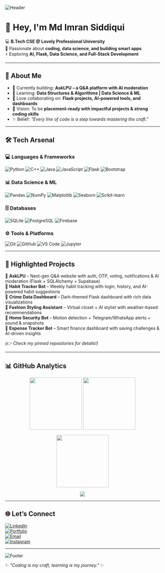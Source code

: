 <!-- Header Banner -->
![Header](https://capsule-render.vercel.app/api?type=waving&color=0:ff512f,100:dd2476&height=200&section=header&text=Md%20Imran%20Siddiqui%20✨&fontSize=45&fontColor=ffffff&fontAlignY=35)

# 👋 Hey, I'm Md Imran Siddiqui

💻 **B.Tech CSE @ Lovely Professional University**  
🌱 Passionate about **coding, data science, and building smart apps**  
⚡ Exploring **AI, Flask, Data Science, and Full-Stack Development**  

---

## 🚀 About Me
- 🔭 Currently building: **AskLPU – a Q&A platform with AI moderation**
- 🌱 Learning: **Data Structures & Algorithms | Data Science & ML**
- 🤝 Love collaborating on: **Flask projects, AI-powered tools, and dashboards**
- 🎯 Vision: To be **placement-ready with impactful projects & strong coding skills**
- ✨ Belief: *"Every line of code is a step towards mastering the craft."*

---

## 🛠️ Tech Arsenal

### 💻 Languages & Frameworks
![Python](https://img.shields.io/badge/Python-3670A0?style=for-the-badge&logo=python&logoColor=ffdd54)
![C++](https://img.shields.io/badge/C++-00599C?style=for-the-badge&logo=cplusplus&logoColor=white)
![Java](https://img.shields.io/badge/Java-ED8B00?style=for-the-badge&logo=openjdk&logoColor=white)
![JavaScript](https://img.shields.io/badge/JavaScript-ffb400?style=for-the-badge&logo=javascript&logoColor=black)
![Flask](https://img.shields.io/badge/Flask-000000?style=for-the-badge&logo=flask&logoColor=white)
![Bootstrap](https://img.shields.io/badge/Bootstrap-6f42c1?style=for-the-badge&logo=bootstrap&logoColor=white)

### 📊 Data Science & ML
![Pandas](https://img.shields.io/badge/Pandas-150458?style=for-the-badge&logo=pandas&logoColor=white)
![NumPy](https://img.shields.io/badge/Numpy-013243?style=for-the-badge&logo=numpy&logoColor=white)
![Matplotlib](https://img.shields.io/badge/Matplotlib-3776AB?style=for-the-badge&logo=plotly&logoColor=white)
![Seaborn](https://img.shields.io/badge/Seaborn-009688?style=for-the-badge&logoColor=white)
![Scikit-learn](https://img.shields.io/badge/ScikitLearn-f7931e?style=for-the-badge&logo=scikit-learn&logoColor=white)

### 🗄️ Databases
![SQLite](https://img.shields.io/badge/SQLite-07405E?style=for-the-badge&logo=sqlite&logoColor=white)
![PostgreSQL](https://img.shields.io/badge/PostgreSQL-336791?style=for-the-badge&logo=postgresql&logoColor=white)
![Firebase](https://img.shields.io/badge/Firebase-ffca28?style=for-the-badge&logo=firebase&logoColor=black)

### ⚙️ Tools & Platforms
![Git](https://img.shields.io/badge/Git-F1502F?style=for-the-badge&logo=git&logoColor=white)
![GitHub](https://img.shields.io/badge/GitHub-181717?style=for-the-badge&logo=github)
![VS Code](https://img.shields.io/badge/VSCode-0078d7?style=for-the-badge&logo=visualstudiocode&logoColor=white)
![Jupyter](https://img.shields.io/badge/Jupyter-F37626?style=for-the-badge&logo=jupyter&logoColor=white)

---

## 📌 Highlighted Projects

🔹 **AskLPU** – Next-gen Q&A website with auth, OTP, voting, notifications & AI moderation (Flask + SQLAlchemy + Supabase)  
🔹 **Habit Tracker Bot** – Weekly habit tracking with login, history, and AI-powered habit suggestions  
🔹 **Crime Data Dashboard** – Dark-themed Flask dashboard with rich data visualizations  
🔹 **Fashion Styling Assistant** – Virtual closet + AI stylist with weather-based recommendations  
🔹 **Home Security Bot** – Motion detection + Telegram/WhatsApp alerts + sound & snapshots  
🔹 **Expense Tracker Bot** – Smart finance dashboard with saving challenges & AI-driven insights  

*(👉 Check my pinned repositories for details!)*

---

## 📊 GitHub Analytics

<p align="center">
  <img src="https://github-readme-stats.vercel.app/api?username=786imran786&show_icons=true&theme=radical" height="170" />
  <img src="https://github-readme-stats.vercel.app/api/top-langs/?username=786imran786&layout=compact&theme=radical" height="170" />
</p>

<p align="center">
  <img src="https://github-readme-streak-stats.herokuapp.com/?user=786imran786&theme=radical" height="170" />
</p>

<p align="center">
  <img src="https://github-activity-graph.vercel.app/graph?username=786imran786&theme=radical&hide_border=true" />
</p>

---

## 🌐 Let’s Connect

[![LinkedIn](https://img.shields.io/badge/LinkedIn-0A66C2?style=for-the-badge&logo=linkedin&logoColor=white)](https://www.linkedin.com/in/imransiddiqui786/)  
[![Portfolio](https://img.shields.io/badge/Portfolio-FF5722?style=for-the-badge&logo=vercel&logoColor=white)](https://imranportfolio-neon.vercel.app/)  
[![Email](https://img.shields.io/badge/Email-EA4335?style=for-the-badge&logo=gmail&logoColor=white)](mailto:mohdimransid786@gmail.com)  
[![Instagram](https://img.shields.io/badge/Instagram-E4405F?style=for-the-badge&logo=instagram&logoColor=white)](https://www.instagram.com/mohdsid1815/)  

---

<!-- Footer Banner -->
![Footer](https://capsule-render.vercel.app/api?type=waving&color=0:dd2476,100:ff512f&height=120&section=footer&fontSize=30&fontColor=ffffff)

✨ *"Coding is my craft, learning is my journey."* ✨
